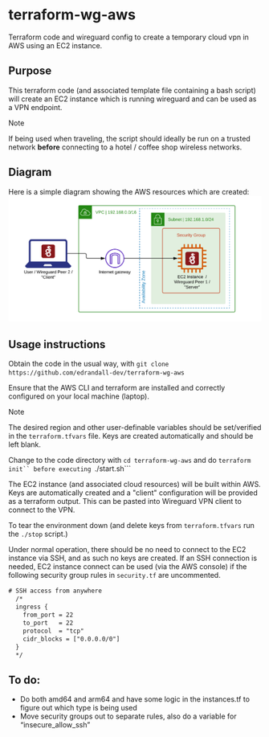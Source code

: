 # terraform-wg-aws
Terraform code and wireguard config to create a temporary cloud vpn in AWS using an EC2 instance.

## Purpose
This terraform code (and associated template file containing a bash script) will create an EC2 instance which is running wireguard and can be used as a VPN endpoint.  

> [!NOTE]
> If being used when traveling, the script should ideally be run on a trusted network **before** connecting to a hotel / coffee shop wireless networks.

## Diagram
Here is a simple diagram showing the AWS resources which are created:
![Diagram](terraform-wg-vpn.png)

## Usage instructions
Obtain the code in the usual way, with ```git clone https://github.com/edrandall-dev/terraform-wg-aws```

Ensure that the AWS CLI and terraform are installed and correctly configured on your local machine (laptop).

> [!NOTE]
> The desired region and other user-definable variables should be set/verified in the ```terraform.tfvars``` file.  Keys are created automatically and should be left blank.

Change to the code directory with ```cd terraform-wg-aws``` and do ```terraform init`` before executing ```./start.sh```

The EC2 instance (and associated cloud resources) will be built within AWS.  Keys are automatically created and a "client" configuration will be provided as a terraform output.  This can be pasted into Wireguard VPN client to connect to the VPN.

To tear the environment down (and delete keys from ```terraform.tfvars``` run the ```./stop``` script.)

Under normal operation, there should be no need to connect to the EC2 instance via SSH, and as such no keys are created.  If an SSH connection is needed, EC2 instance connect can be used (via the AWS console) if the following security group rules in ```security.tf``` are uncommented.


```
# SSH access from anywhere
  /*
  ingress {
    from_port = 22
    to_port   = 22
    protocol  = "tcp"
    cidr_blocks = ["0.0.0.0/0"]
  }
  */
  ```

## To do:
   - Do both amd64 and arm64 and have some logic in the instances.tf to figure out which type is being used
  - Move security groups out to separate rules, also do a variable for “insecure_allow_ssh”
